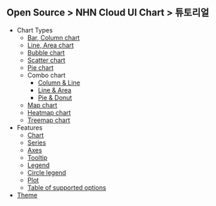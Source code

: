 ## Open Source > NHN Cloud UI Chart > 튜토리얼

* Chart Types
    * [Bar, Column chart](https://github.com/nhn/tui.chart/wiki/chart-types-bar,column)
    * [Line, Area chart](https://github.com/nhn/tui.chart/wiki/chart-types-line,area)
    * [Bubble chart](https://github.com/nhn/tui.chart/wiki/chart-types-bubble)
    * [Scatter chart](https://github.com/nhn/tui.chart/wiki/chart-types-scatter)
    * [Pie chart](https://github.com/nhn/tui.chart/wiki/chart-types-pie)
    * Combo chart
        * [Column & Line](https://github.com/nhn/tui.chart/wiki/chart-types-column-line-combo)
        * [Line & Area](https://github.com/nhn/tui.chart/wiki/chart-types-line-area-combo)
        * [Pie & Donut](https://github.com/nhn/tui.chart/wiki/chart-types-pie-donut-combo)
    * [Map chart](https://github.com/nhn/tui.chart/wiki/chart-types-map)
    * [Heatmap chart](https://github.com/nhn/tui.chart/wiki/chart-types-heatmap)
    * [Treemap chart](https://github.com/nhn/tui.chart/wiki/chart-types-treemap)
* Features
    * [Chart](https://github.com/nhn/tui.chart/wiki/features-chart)
    * [Series](https://github.com/nhn/tui.chart/wiki/features-series)
    * [Axes](https://github.com/nhn/tui.chart/wiki/features-axes)
    * [Tooltip](https://github.com/nhn/tui.chart/wiki/features-tooltip)
    * [Legend](https://github.com/nhn/tui.chart/wiki/features-legend)
    * [Circle legend](https://github.com/nhn/tui.chart/wiki/features-circle-legend)
    * [Plot](https://github.com/nhn/tui.chart/wiki/features-plot)
    * [Table of supported options](https://github.com/nhn/tui.chart/wiki/table-of-supported-options)
* [Theme](https://github.com/nhn/tui.chart/wiki/theme)
